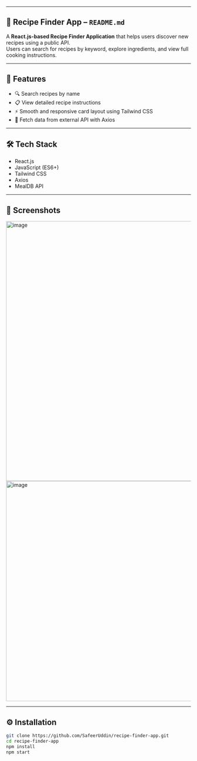 
---

## 🥗 **Recipe Finder App – `README.md`**


A **React.js-based Recipe Finder Application** that helps users discover new recipes using a public API.  
Users can search for recipes by keyword, explore ingredients, and view full cooking instructions.

---

## 🚀 Features
- 🔍 Search recipes by name
- 📋 View detailed recipe instructions   
- ⚡ Smooth and responsive card layout using Tailwind CSS  
- 🍳 Fetch data from external API with Axios  

---

## 🛠️ Tech Stack
- React.js  
- JavaScript (ES6+)  
- Tailwind CSS  
- Axios  
- MealDB API  

---

## 📸 Screenshots
<img width="876" height="708" alt="image" src="https://github.com/user-attachments/assets/67257b71-9d11-4684-b997-516efed3e24b" />
<img width="1173" height="600" alt="image" src="https://github.com/user-attachments/assets/212296f1-f2f7-492f-9cfb-1d4c988f33bc" />


---

## ⚙️ Installation
```bash
git clone https://github.com/SafeerUddin/recipe-finder-app.git
cd recipe-finder-app
npm install
npm start
